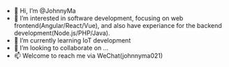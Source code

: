- 👋 Hi, I’m @JohnnyMa
- 👀 I’m interested in software development, focusing on web frontend(Angular/React/Vue), and also have experiance for the backend development(Node.js/PHP/Java).
- 🌱 I’m currently learning IoT development
- 💞️ I’m looking to collaborate on ...
- 📫 Welcome to reach me via WeChat(johnnyma021)

<!---
JohnnyMa/JohnnyMa is a ✨ special ✨ repository because its `README.md` (this file) appears on your GitHub profile.
You can click the Preview link to take a look at your changes.
--->
